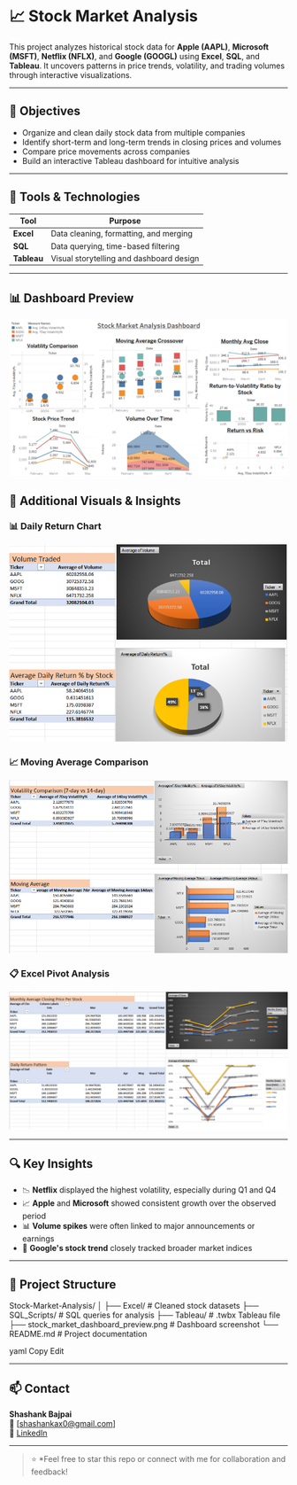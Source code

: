 # 📈 Stock Market Analysis

This project analyzes historical stock data for **Apple (AAPL)**, **Microsoft (MSFT)**, **Netflix (NFLX)**, and **Google (GOOGL)** using **Excel**, **SQL**, and **Tableau**. It uncovers patterns in price trends, volatility, and trading volumes through interactive visualizations.

---

## 🎯 Objectives

- Organize and clean daily stock data from multiple companies  
- Identify short-term and long-term trends in closing prices and volumes  
- Compare price movements across companies  
- Build an interactive Tableau dashboard for intuitive analysis  

---

## 🧰 Tools & Technologies

| Tool        | Purpose                                  |
|-------------|------------------------------------------|
| **Excel**   | Data cleaning, formatting, and merging    |
| **SQL**     | Data querying, time-based filtering       |
| **Tableau** | Visual storytelling and dashboard design  |

---

## 📊 Dashboard Preview

![Dashboard](dashboard_preview.png)
## 📸 Additional Visuals & Insights

### 📊 Daily Return Chart
![Daily Return](Dailyreturn.png)

### 📈 Moving Average Comparison
![Moving Average](Moving_average.png)

### 📋 Excel Pivot Analysis
![Excel Pivot Charts](Excell_pivot_charts.png)


---

## 🔍 Key Insights

- 📉 **Netflix** displayed the highest volatility, especially during Q1 and Q4  
- 📈 **Apple** and **Microsoft** showed consistent growth over the observed period  
- 📊 **Volume spikes** were often linked to major announcements or earnings  
- 🧭 **Google's stock trend** closely tracked broader market indices  

---

## 📂 Project Structure

Stock-Market-Analysis/
│
├── Excel/ # Cleaned stock datasets
├── SQL_Scripts/ # SQL queries for analysis
├── Tableau/ # .twbx Tableau file
├── stock_market_dashboard_preview.png # Dashboard screenshot
└── README.md # Project documentation

yaml
Copy
Edit

---

## 📫 Contact

**Shashank Bajpai**  
📧 [shashankax0@gmail.com]  
🔗 [LinkedIn](www.linkedin.com/in/shashank-bajpai-53871222a)

---

> ⭐ *Feel free to star this repo or connect with me for collaboration and feedback!
